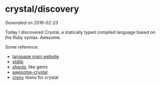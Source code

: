 # crystal/discovery
 
_Generated on 2016-02-23_

Today I discovered Crystal, a statically typed compiled language based on the Ruby
syntax. Awesome.

Some reference:

- [language main website](http://crystal-lang.org/)
- [stdlib](http://crystal-lang.org/api/index.html)
- [shards](https://crystalshards.herokuapp.com), like gems
- [awesome-crystal](https://github.com/veelenga/awesome-crystal)
- [crenv](https://github.com/pine613/crenv) rbenv for crystal